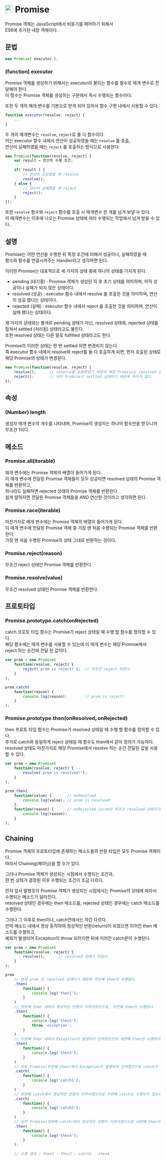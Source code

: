 # <img src="../../image/es6.png" height="25" title="ECMAScript6"> Promise
Promise 객체는 JavaScript에서 비동기를 제어하기 위해서  
ES6에 추가된 내장 객체이다.

## 문법
```js
new Promise( executor );
```

### (function) executor
Promise 객체를 생성하기 위해서는 executor라 불리는 함수를 필수로 매개 변수로 전달해야 한다.  
이 함수는 Promise 객체를 생성하는 구문에서 즉시 수행되는 함수이다.

또한 두 개의 매개 변수를 기본으로 받게 되어 있어서 함수 구현 내에서 사용할 수 있다.  
```js
function executor(resolve, reject) {
	...
}
```
두 개의 매개변수는 `resolve`, `reject`로 둘 다 함수이다.  
이는 executor 함수 내에서 연산이 성공하였을 때는 `resolve` 를 호출,  
연산이 실패하였을 때는 `reject` 를 호출하는 방식으로 사용한다.
```js
new Promise(function(resolve, reject) {
	var result = 연산의 수행 조건;
	
	if( result ) {
		// 연산이 성공했을 땐 resolve
		resolve();
	} else {
		// 연산이 실패했을 땐 reject
		reject();
	}
});
```

또한 `resolve` 함수와 `reject` 함수를 호출 시 매개변수 한 개를 넘겨 보낼 수 있다.  
이 매개변수는 이후에 나오는 Promise 상태에 따라 수행되는 작업에서 넘겨 받을 수 있다.

## 설명
Promise는 어떤 연산을 수행한 뒤 특정 조건에 의해서 성공이나, 실패하였을 때  
함수와 함수를 연결시켜주는 Handler라고 생각하면 된다.  

이러한 Promise는 대표적으로 세 가지의 상태 중에 하나의 상태를 가지게 된다.
* pending (대기중) : Promise 객체가 생성된 직 후 초기 상태를 의미하며, 아직 성공이나 실패가 되지 않은 상태이다.
* resolved (성공) : executor 함수 내에서 resolve 를 호출한 것을 의미하며, 연산이 성공 했다는 상태이다.
* rejected (실패) : executor 함수 내에서 reject 를 호출한 것을 의미하며, 연산이 실패 했다는 상태이다.

세 가지의 상태와는 별개로 pending 상태가 아닌, resolved 상태와, rejected 상태를 합쳐서 settled (처리됨) 상태라고도 불린다.  
또한 resolved 상태는 다른 말로 fulfilled 상태라고도 한다.

Promise의 이러한 상태는 한 번 settled 되면 변경되지 않는다.  
즉 executor 함수 내에서 resolve와 reject를 둘 다 호출하게 되면, 먼저 호출된 상태로 해당 Promise의 상태가 변경된다.

```js
new Promise(function(resolve, reject) {
	resolve();		// resolve를 호출하였기 때문에 해당 Promise는 resolved 상태로 변경된다.
	reject();		// 이미 Promise가 settled 상태이기 때문에 의미가 없다.
});
```

## 속성

### (Number) length
생성자 매개 변수의 개수를 나타내며, Promise의 생성자는 하나의 함수만을 받으니까 무조건 1이다.

## 메소드

### Promise.all(iterable)
매개 변수에는 Promise 객체의 배열이 들어가게 된다.  
이 매개 변수에 전달된 Promise 객체들이 모두 성공이면 resolved 상태의 Promise 객체를 반환하고,  
하나라도 실패하면 rejected 상태의 Promise 객체를 반환한다.  
쉽게 말하자면 전달된 Promise 객체들을 AND 연산한 것이라고 생각하면 된다.

### Promise.race(iterable)
마찬가지로 매개 변수에는 Promise 객체의 배열이 들어가게 된다.  
이 매개 변수에 전달된 Promise 객체 중 가장 맨 처음 수행되는 Promise 객체를 반환한다.  
가장 맨 처음 수행된 Promise의 상태 그대로 반환하는 것이다.

### Promise.reject(reason)
무조건 reject 상태인 Promise 객체를 반환한다.  

### Promise.resolve(value)
무조건 resolved 상태인 Promise 객체를 반환한다.

## 프로토타입

### Promise.prototype.catch(onRejected)
catch 프로토 타입 함수는 Promise가 reject 상태일 때 수행 할 함수를 정의할 수 있다.  
해당 함수에는 매개 변수를 사용할 수 있는데 이 매개 변수는 해당 Promise에서  
reject 하는 순간에 전달 된 값이다.

```js
var prom = new Promise(
	function(resolve, reject) {
		reject('prom is reject!');	// 무조건 reject 하였다.
	}
);

prom.catch(
	function(reason) {
		console.log(reason);		// prom is reject!
	}
);
```

### Promise.prototype.then(onResolved, onRejected)
then 프로토 타입 함수는 Promise가 resolved 상태일 때 수행 할 함수를 정의할 수 있다.  
추가로 catch와 동일하게 reject 상태일 때 함수도 then에서 같이 정의가 가능하다.  
resolved 상태도 마찬가지로 해당 Promise에서 resolve 하는 순간 전달된 값을 사용할 수 있다.  

```js
var prom = new Promise(
	function(resolve, reject) {
		resolve('prom is resolved!');
	}
);

prom.then(
	function(value) {		// onResolved
		console.log(value);	// prom is resolved!
	},
	function(reason) {		// onRejected (prom은 무조건 resolved 상태이기 때문에 호출되지 않음)
		console.log(reason);
	}
);
```

## Chaining
Promise 객체의 프로토타입에 존재하는 메소드들의 반환 타입은 모두 Promise 객체이다.  
따라서 Chaining(체이닝)을 할 수가 있다.
  
그러나 Promise 객체가 생성되는 시점에서 수행되는 조건과,  
한 번 상태가 결정된 이후 수행되는 조건이 조금 다르다.

먼저 앞서 말했듯이 Promise 객체가 생성되는 시점에서는 Promise의 상태에 따라서 수행되는 메소드가 달라진다.  
resolved 상태인 경우에는 then 메소드를,
rejected 상태인 경우에는 catch 메소드를 수행한다.

그러나 그 이후로 then이나, catch안에서는 약간 다르다.  
만약 메소드 내에서 정상 동작하여 정상적인 반환(return)이 되었으면 이어진 then 메소드를 수행하고,  
예외가 발생되어 Exception이 throw 되어지면 뒤에 이어진 catch문이 수행된다.

```js
var prom = new Promise(
	function(resolve, reject) {
		resolve();		// resolved 상태가 되었다.
	}
);

prom
	// 현재 prom 은 resolved 상태이기 때문에 첫번째 then이 수행된다.
	.then(
		function() {
			console.log('then1');
		}
	)
	// 첫번째 then 내에서 정상적인 반환이 이루어졌으므로, 두번째 then이 수행된다.
	.then(
		function() {
			console.log('then2');
			throw 'exception';
		}
	)
	// 두번째 then 내에서 Exception이 발생되어 던져졌으므로 세번째 then은 수행되지 않는다.
	.then(
		function() {
			console.log('then3');
		}
	)
	// 상위 Promise(두번째 then)에서 Exception이 발생되어 던져졌으므로 catch가 수행된다.
	.catch(
		function() {
			console.log('catch1');
		}
	)
	// 첫번째 catch에서 정상적인 반환이 이루어졌으므로 두번째 catch는 수행되지 않는다.
	.catch(
		function() {
			console.log('catch2');
		}
	)
	// 상위 Promise(첫번째 catch)에서 정상적인 반환이 이루어졌으므로 네번째 then이 수행된다.
	.then(
		function() {
			console.log('then4');
		}
	);
	
	// 수행 결과 : then1 - then2 - catch1 - then4
```

